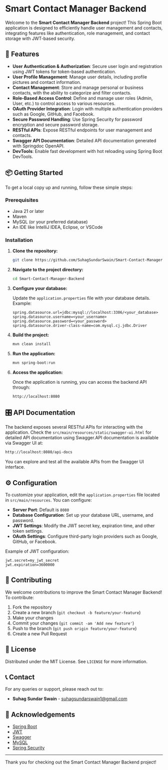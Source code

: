 # Smart Contact Manager Backend

Welcome to the **Smart Contact Manager Backend** project! This Spring Boot application is designed to efficiently handle user management and contacts, integrating features like authentication, role management, and contact storage with JWT-based security.

## 🚀 Features

- **User Authentication & Authorization**: Secure user login and registration using JWT tokens for token-based authentication.
- **User Profile Management**: Manage user details, including profile pictures and contact information.
- **Contact Management**: Store and manage personal or business contacts, with the ability to categorize and filter contacts.
- **Role-Based Access Control**: Define and manage user roles (Admin, User, etc.) to control access to various resources.
- **OAuth Provider Integration**: Login with multiple authentication providers such as Google, GitHub, and Facebook.
- **Secure Password Handling**: Use Spring Security for password encryption and secure password storage.
- **RESTful APIs**: Expose RESTful endpoints for user management and contacts.
- **Swagger API Documentation**: Detailed API documentation generated with Springdoc OpenAPI.
- **DevTools**: Enable fast development with hot reloading using Spring Boot DevTools.

## 📦 Getting Started

To get a local copy up and running, follow these simple steps:

### Prerequisites

- Java 21 or later
- Maven
- MySQL (or your preferred database)
- An IDE like IntelliJ IDEA, Eclipse, or VSCode

### Installation

1. **Clone the repository:**

   ```bash
   git clone https://github.com/SuhagSundarSwain/Smart-Contact-Manager-Backend.git
   ```

2. **Navigate to the project directory:**

   ```bash
   cd Smart-Contact-Manager-Backend
   ```

3. **Configure your database:**

   Update the `application.properties` file with your database details. Example:

   ```properties
   spring.datasource.url=jdbc:mysql://localhost:3306/<your_database>
   spring.datasource.username=<your_username>
   spring.datasource.password=<your_password>
   spring.datasource.driver-class-name=com.mysql.cj.jdbc.Driver
   ```

4. **Build the project:**

   ```bash
   mvn clean install
   ```

5. **Run the application:**

   ```bash
   mvn spring-boot:run
   ```

6. **Access the application:**

   Once the application is running, you can access the backend API through:

   ```bash
   http://localhost:8080
   ```

## 🎛️ API Documentation

The backend exposes several RESTful APIs for interacting with the application. Check the `src/main/resources/static/swagger-ui.html` for detailed API documentation using Swagger.API documentation is available via Swagger UI at:

```bash
http://localhost:8080/api-docs
```

You can explore and test all the available APIs from the Swagger UI interface.

## ⚙️ Configuration

To customize your application, edit the `application.properties` file located in `src/main/resources`. You can configure:

- **Server Port**: Default is `8080`
- **Database Configuration**: Set up your database URL, username, and password.
- **JWT Settings**: Modify the JWT secret key, expiration time, and other token settings.
- **OAuth Settings**: Configure third-party login providers such as Google, GitHub, or Facebook.

Example of JWT configuration:

```properties
jwt.secret=my_jwt_secret
jwt.expiration=3600000
```

## 🤝 Contributing

We welcome contributions to improve the Smart Contact Manager Backend! To contribute:

1. Fork the repository
2. Create a new branch (`git checkout -b feature/your-feature`)
3. Make your changes
4. Commit your changes (`git commit -am 'Add new feature'`)
5. Push to the branch (`git push origin feature/your-feature`)
6. Create a new Pull Request

## 📜 License

Distributed under the MIT License. See `LICENSE` for more information.

## 📞 Contact

For any queries or support, please reach out to:

- **Suhag Sundar Swain** - [suhagsundarswain1@gmail.com](mailto:suhagsundarswain1@gmail.com)

## 🌟 Acknowledgements

- [Spring Boot](https://spring.io/projects/spring-boot)
- [JWT](https://jwt.io/)
- [Swagger](https://swagger.io/)
- [MySQL](https://www.mysql.com/)
- [Spring Security](https://spring.io/projects/spring-security)

---

Thank you for checking out the Smart Contact Manager Backend project!
